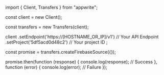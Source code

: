 import { Client, Transfers } from "appwrite";

const client = new Client();

const transfers = new Transfers(client);

client
    .setEndpoint('https://[HOSTNAME_OR_IP]/v1') // Your API Endpoint
    .setProject('5df5acd0d48c2') // Your project ID
;

const promise = transfers.createFirebaseSource({});

promise.then(function (response) {
    console.log(response); // Success
}, function (error) {
    console.log(error); // Failure
});